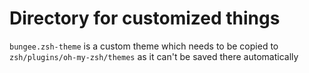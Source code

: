 # Directory for customized things

`bungee.zsh-theme` is a custom theme which needs to be copied to `zsh/plugins/oh-my-zsh/themes` as it can't be saved
there automatically
